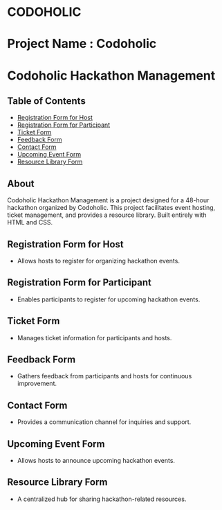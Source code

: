 # CODOHOLIC
# Project Name : Codoholic 

# Codoholic Hackathon Management

## Table of Contents
- [Registration Form for Host](#registration-form-for-host)
- [Registration Form for Participant](#registration-form-for-participant)
- [Ticket Form](#ticket-form)
- [Feedback Form](#feedback-form)
- [Contact Form](#contact-form)
- [Upcoming Event Form](#upcoming-event-form)
- [Resource Library Form](#resource-library-form)

## About

Codoholic Hackathon Management is a project designed for a 48-hour hackathon organized by Codoholic. This project facilitates event hosting, ticket management, and provides a resource library. Built entirely with HTML and CSS.

## Registration Form for Host

- Allows hosts to register for organizing hackathon events.

## Registration Form for Participant

- Enables participants to register for upcoming hackathon events.

## Ticket Form

- Manages ticket information for participants and hosts.

## Feedback Form

- Gathers feedback from participants and hosts for continuous improvement.

## Contact Form

- Provides a communication channel for inquiries and support.

## Upcoming Event Form

- Allows hosts to announce upcoming hackathon events.

## Resource Library Form

- A centralized hub for sharing hackathon-related resources.


